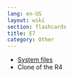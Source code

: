 ```yaml
---
lang: en-US
layout: wiki
section: flashcards
title: E7
category: Other
---
```


- [System files](https://github.com/DS-Homebrew/Flashcard-Firmware-Archive/blob/master/19469-E7_v2.01_English.zip?raw=true)
- Clone of the R4
